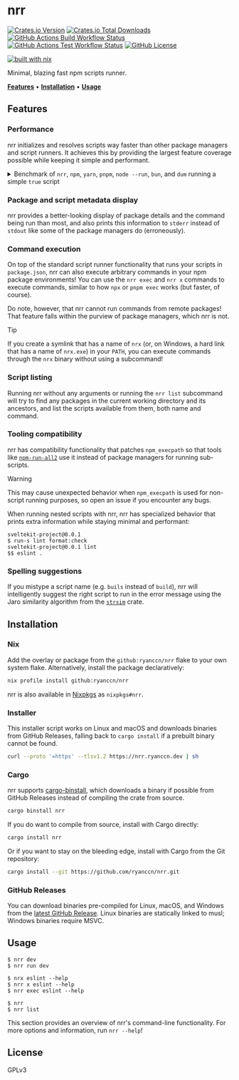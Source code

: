 # nrr

[![Crates.io Version](https://img.shields.io/crates/v/nrr?style=flat-square&logo=rust)](https://crates.io/crates/nrr) [![Crates.io Total Downloads](https://img.shields.io/crates/d/nrr?style=flat-square&logo=rust)](https://crates.io/crates/nrr) [![GitHub Actions Build Workflow Status](https://img.shields.io/github/actions/workflow/status/ryanccn/nrr/build.yml?branch=main&event=push&style=flat-square&logo=github)](https://github.com/ryanccn/nrr/actions/workflows/build.yml) [![GitHub Actions Test Workflow Status](https://img.shields.io/github/actions/workflow/status/ryanccn/nrr/test.yml?branch=main&event=push&style=flat-square&logo=github&label=test)](https://github.com/ryanccn/nrr/actions/workflows/test.yml) [![GitHub License](https://img.shields.io/github/license/ryanccn/nrr?style=flat-square&color=blue)](https://github.com/ryanccn/nrr/blob/main/LICENSE)

[![built with nix](https://builtwithnix.org/badge.svg)](https://builtwithnix.org)

Minimal, blazing fast npm scripts runner.

[**Features**](#features) • [**Installation**](#installation) • [**Usage**](#usage)

## Features

### Performance

nrr initializes and resolves scripts way faster than other package managers and script runners. It achieves this by providing the largest feature coverage possible while keeping it simple and performant.

<details>

<summary>Benchmark of <code>nrr</code>, <code>npm</code>, <code>yarn</code>, <code>pnpm</code>, <code>node --run</code>, <code>bun</code>, and <code>dum</code> running a simple <code>true</code> script</summary>

| Command              |    Mean [ms] | Min [ms] | Max [ms] |       Relative |
| :------------------- | -----------: | -------: | -------: | -------------: |
| **`nrr` v0.9.5**     |    1.4 ± 0.1 |      1.2 |      2.8 |           1.00 |
| `dum` v0.1.19        |    2.0 ± 0.5 |      1.7 |     20.9 |    1.37 ± 0.37 |
| `bun` v1.1.26        |    4.4 ± 0.8 |      3.6 |     12.6 |    3.06 ± 0.61 |
| `node --run` v22.7.0 |    5.6 ± 0.3 |      5.1 |      7.3 |    3.90 ± 0.35 |
| `npm` v10.8.2        |  178.5 ± 7.4 |    168.6 |    191.0 | 123.22 ± 10.42 |
| `yarn` v4.4.1        |  310.7 ± 5.3 |    301.7 |    319.8 | 214.52 ± 16.21 |
| `pnpm` v9.9.0        | 520.9 ± 19.0 |    502.3 |    554.8 | 359.61 ± 29.56 |

<small>Benchmarks run on an AWS EC2 <code>t4g.micro</code> instance with the command <code>hyperfine --shell=none --warmup=5 --output=pipe --export-markdown=benchmark.md 'npm run dev' -n 'npm' 'yarn run dev' -n 'yarn' 'pnpm run dev' -n 'pnpm' 'node --run dev' -n 'node --run' 'bun run dev' -n 'bun' 'dum run dev' -n 'dum' 'nrr dev' -n 'nrr'</code></small>

</details>

### Package and script metadata display

nrr provides a better-looking display of package details and the command being run than most, and also prints this information to `stderr` instead of `stdout` like some of the package managers do (erroneously).

### Command execution

On top of the standard script runner functionality that runs your scripts in `package.json`, nrr can also execute arbitrary commands in your npm package environments! You can use the `nrr exec` and `nrr x` commands to execute commands, similar to how `npx` or `pnpm exec` works (but faster, of course).

Do note, however, that nrr cannot run commands from remote packages! That feature falls within the purview of package managers, which nrr is not.

> [!TIP]
>
> If you create a symlink that has a name of `nrx` (or, on Windows, a hard link that has a name of `nrx.exe`) in your `PATH`, you can execute commands through the `nrx` binary without using a subcommand!

### Script listing

Running nrr without any arguments or running the `nrr list` subcommand will try to find any packages in the current working directory and its ancestors, and list the scripts available from them, both name and command.

### Tooling compatibility

nrr has compatibility functionality that patches `npm_execpath` so that tools like [`npm-run-all2`](https://github.com/bcomnes/npm-run-all2) use it instead of package managers for running sub-scripts.

> [!WARNING]
>
> This may cause unexpected behavior when `npm_execpath` is used for non-script running purposes, so open an issue if you encounter any bugs.

When running nested scripts with nrr, nrr has specialized behavior that prints extra information while staying minimal and performant:

```
sveltekit-project@0.0.1
$ run-s lint format:check
sveltekit-project@0.0.1 lint
$$ eslint .
```

### Spelling suggestions

If you mistype a script name (e.g. `buils` instead of `build`), nrr will intelligently suggest the right script to run in the error message using the Jaro similarity algorithm from the [`strsim`](https://docs.rs/strsim/latest/strsim/fn.jaro.html) crate.

## Installation

### Nix

Add the overlay or package from the `github:ryanccn/nrr` flake to your own system flake. Alternatively, install the package declaratively:

```sh
nix profile install github:ryanccn/nrr
```

nrr is also available in [Nixpkgs](https://github.com/NixOS/nixpkgs) as `nixpkgs#nrr`.

### Installer

This installer script works on Linux and macOS and downloads binaries from GitHub Releases, falling back to `cargo install` if a prebuilt binary cannot be found.

```sh
curl --proto '=https' --tlsv1.2 https://nrr.ryanccn.dev | sh
```

### Cargo

nrr supports [cargo-binstall](https://github.com/cargo-bins/cargo-binstall), which downloads a binary if possible from GitHub Releases instead of compiling the crate from source.

```sh
cargo binstall nrr
```

If you do want to compile from source, install with Cargo directly:

```sh
cargo install nrr
```

Or if you want to stay on the bleeding edge, install with Cargo from the Git repository:

```sh
cargo install --git https://github.com/ryanccn/nrr.git
```

### GitHub Releases

You can download binaries pre-compiled for Linux, macOS, and Windows from the [latest GitHub Release](https://github.com/ryanccn/nrr/releases/latest). Linux binaries are statically linked to musl; Windows binaries require MSVC.

## Usage

```console
$ nrr dev
$ nrr run dev
```

```console
$ nrx eslint --help
$ nrr x eslint --help
$ nrr exec eslint --help
```

```console
$ nrr
$ nrr list
```

This section provides an overview of nrr's command-line functionality. For more options and information, run `nrr --help`!

## License

GPLv3
